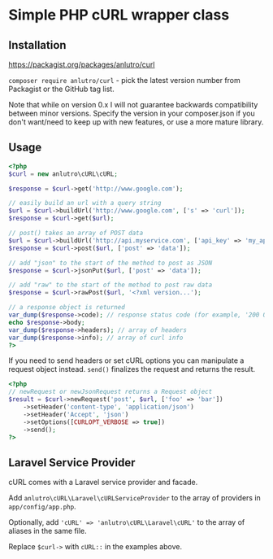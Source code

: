 # Simple PHP cURL wrapper class

## Installation

https://packagist.org/packages/anlutro/curl

`composer require anlutro/curl` - pick the latest version number from Packagist or the GitHub tag list.

Note that while on version 0.x I will not guarantee backwards compatibility between minor versions. Specify the version in your composer.json if you don't want/need to keep up with new features, or use a more mature library.

## Usage

```php
<?php
$curl = new anlutro\cURL\cURL;

$response = $curl->get('http://www.google.com');

// easily build an url with a query string
$url = $curl->buildUrl('http://www.google.com', ['s' => 'curl']);
$response = $curl->get($url);

// post() takes an array of POST data
$url = $curl->buildUrl('http://api.myservice.com', ['api_key' => 'my_api_key']);
$response = $curl->post($url, ['post' => 'data']);

// add "json" to the start of the method to post as JSON
$response = $curl->jsonPut($url, ['post' => 'data']);

// add "raw" to the start of the method to post raw data
$response = $curl->rawPost($url, '<?xml version...');

// a response object is returned
var_dump($response->code); // response status code (for example, '200 OK')
echo $response->body;
var_dump($response->headers); // array of headers
var_dump($response->info); // array of curl info
?>
```

If you need to send headers or set cURL options you can manipulate a request object instead. `send()` finalizes the request and returns the result.

```php
<?php
// newRequest or newJsonRequest returns a Request object
$result = $curl->newRequest('post', $url, ['foo' => 'bar'])
	->setHeader('content-type', 'application/json')
	->setHeader('Accept', 'json')
	->setOptions([CURLOPT_VERBOSE => true])
	->send();
?>
```

## Laravel Service Provider
cURL comes with a Laravel service provider and facade.

Add `anlutro\cURL\Laravel\cURLServiceProvider` to the array of providers in `app/config/app.php`.

Optionally, add `'cURL' => 'anlutro\cURL\Laravel\cURL'` to the array of aliases in the same file.

Replace `$curl->` with `cURL::` in the examples above.
